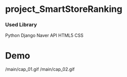 # project_SmartStoreRanking


### Used Library
Python
Django
Naver API
HTML5
CSS


# Demo
/main/cap_01.gif
/main/cap_02.gif
